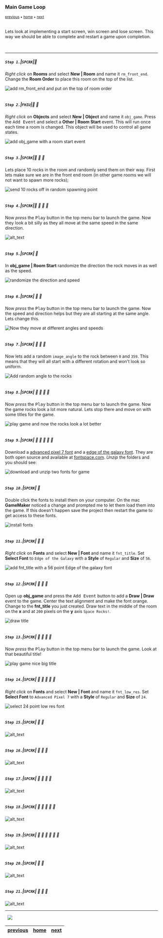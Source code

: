 <img src="https://via.placeholder.com/1000x4/45D7CA/45D7CA" alt="drawing" height="4px"/>

### Main Game Loop

<sub>[previous](../next-size/README.md#user-content-spawn-next-size-rock) • [home](../README.md#user-content-gms2-ue4-space-rocks) • [next](../)</sub>

<img src="https://via.placeholder.com/1000x4/45D7CA/45D7CA" alt="drawing" height="4px"/>

Lets look at implementing a start screen, win screen and lose screen.  This way we should be able to complete and restart a game upon completion.

<br>

---


##### `Step 1.`\|`SPCRK`|:small_blue_diamond:

*Right click* on **Rooms** and select **New | Room** and name it `rm_front_end`. Change the **Room Order** to place this room on the top of the list.

![add rm_front_end and put on the top of room order](images/rmFE.png)

<img src="https://via.placeholder.com/500x2/45D7CA/45D7CA" alt="drawing" height="2px" alt = ""/>

##### `Step 2.`\|`FHIU`|:small_blue_diamond: :small_blue_diamond: 

*Right click* on **Objects** and select **New | Object** and name it `obj_game`. Press the <kbd>Add Event</kbd> and select a **Other | Room Start** event. This will run once each time a room is changed.  This object will be used to control all game states.

![add obj_game with a room start event](images/objGameRoomStart.png)

<img src="https://via.placeholder.com/500x2/45D7CA/45D7CA" alt="drawing" height="2px" alt = ""/>

##### `Step 3.`\|`SPCRK`|:small_blue_diamond: :small_blue_diamond: :small_blue_diamond:

Lets place 10 rocks in the room and randomly send them on their way. First lets make sure we are in the front end room (in other game rooms we will not want to spawn more rocks);

![send 10 rocks off in random spawning point](images/rocksFlying.png)

<img src="https://via.placeholder.com/500x2/45D7CA/45D7CA" alt="drawing" height="2px" alt = ""/>

##### `Step 4.`\|`SPCRK`|:small_blue_diamond: :small_blue_diamond: :small_blue_diamond: :small_blue_diamond:

Now *press* the <kbd>Play</kbd> button in the top menu bar to launch the game. Now they look a bit silly as they all move at the same speed in the same direction.

![alt_text](images/FrontEndRocksTake1.gif)

<img src="https://via.placeholder.com/500x2/45D7CA/45D7CA" alt="drawing" height="2px" alt = ""/>

##### `Step 5.`\|`SPCRK`| :small_orange_diamond:

In **obj_game | Room Start** randomize the direction the rock moves in as well as the speed.

![randomize the direction and speed](images/randomDirSpd.png)

<img src="https://via.placeholder.com/500x2/45D7CA/45D7CA" alt="drawing" height="2px" alt = ""/>

##### `Step 6.`\|`SPCRK`| :small_orange_diamond: :small_blue_diamond:

Now *press* the <kbd>Play</kbd> button in the top menu bar to launch the game. Now the speed and direction helps but they are all starting at the same angle. Lets change this.

![Now they move at different angles and speeds](images/FrontEndRocksTake2.gif)

<img src="https://via.placeholder.com/500x2/45D7CA/45D7CA" alt="drawing" height="2px" alt = ""/>

##### `Step 7.`\|`SPCRK`| :small_orange_diamond: :small_blue_diamond: :small_blue_diamond:

Now lets add a random `image_angle` to the rock between `0` and `359`.  This means that they will all start with a different rotation and won't look so uniform.

![Add random angle to the rocks](images/addRandomAngle.png)

<img src="https://via.placeholder.com/500x2/45D7CA/45D7CA" alt="drawing" height="2px" alt = ""/>

##### `Step 8.`\|`SPCRK`| :small_orange_diamond: :small_blue_diamond: :small_blue_diamond: :small_blue_diamond:

Now *press* the <kbd>Play</kbd> button in the top menu bar to launch the game. Now the game rocks look a lot more natural.  Lets stop there and move on with some titles for the game.

![play game and now the rocks look a lot better](images/FrontEndRocksTake3.gif)

<img src="https://via.placeholder.com/500x2/45D7CA/45D7CA" alt="drawing" height="2px" alt = ""/>

##### `Step 9.`\|`SPCRK`| :small_orange_diamond: :small_blue_diamond: :small_blue_diamond: :small_blue_diamond: :small_blue_diamond:

Download a [advanced pixel 7 font](../Assets/advanced-pixel-7-font.zip) and a [edge of the galaxy font](../Assets/edge-of-the-galaxy-font.zip). They are both open source and available at [fontspace.com](https://www.fontspace.com).  *Unzip* the folders and you should see:

![download and unzip two fonts for game](images/TwoFonts.png)

<img src="https://via.placeholder.com/500x2/45D7CA/45D7CA" alt="drawing" height="2px" alt = ""/>

##### `Step 10.`\|`SPCRK`| :large_blue_diamond:

Double click the fonts to install them on your computer.  On the mac **GameMaker** noticed a change and prompted me to let them load them into the game.  If this doesn't happen save the project then restart the game to get access to these fonts.

![install fonts](images/InstallFonts.png)

<img src="https://via.placeholder.com/500x2/45D7CA/45D7CA" alt="drawing" height="2px" alt = ""/>

##### `Step 11.`\|`SPCRK`| :large_blue_diamond: :small_blue_diamond: 

*Right click* on **Fonts** and select **New | Font** and name it `fnt_title`. Set **Select Font** to `Edge of the Galaxy` with a **Style** of `Regular` and **Size** of `56`.

![add fnt_title with a 56 point Edge of the galaxy font](images/titleFont.png)

<img src="https://via.placeholder.com/500x2/45D7CA/45D7CA" alt="drawing" height="2px" alt = ""/>


##### `Step 12.`\|`SPCRK`| :large_blue_diamond: :small_blue_diamond: :small_blue_diamond: 

Open up **obj_game** and press the <kbd>Add Event</kbd> button to add a **Draw | Draw** event to the game. Center the text alignment and make the font orange.  Change to the **fnt_title** you just created.  Draw text in the middle of the room on the **x** and at `200` pixels on the **y** axis `Space Rocks!`. 

![draw title](images/drawGameObj.png)

<img src="https://via.placeholder.com/500x2/45D7CA/45D7CA" alt="drawing" height="2px" alt = ""/>

##### `Step 13.`\|`SPCRK`| :large_blue_diamond: :small_blue_diamond: :small_blue_diamond:  :small_blue_diamond: 

Now *press* the <kbd>Play</kbd> button in the top menu bar to launch the game. Look at that beautiful title!

![play game nice big title](images/NiceBigTitle.png)

<img src="https://via.placeholder.com/500x2/45D7CA/45D7CA" alt="drawing" height="2px" alt = ""/>

##### `Step 14.`\|`SPCRK`| :large_blue_diamond: :small_blue_diamond: :small_blue_diamond: :small_blue_diamond:  :small_blue_diamond: 

*Right click* on **Fonts** and select **New | Font** and name it `fnt_low_res`. Set **Select Font** to `Advanced Pixel 7` with a **Style** of `Regular` and **Size** of `24`.

![select 24 point low res font](images/fnt_low_res.png)

<img src="https://via.placeholder.com/500x2/45D7CA/45D7CA" alt="drawing" height="2px" alt = ""/>

##### `Step 15.`\|`SPCRK`| :large_blue_diamond: :small_orange_diamond: 

![alt_text](images/draw_game_instructions.png)

<img src="https://via.placeholder.com/500x2/45D7CA/45D7CA" alt="drawing" height="2px" alt = ""/>

##### `Step 16.`\|`SPCRK`| :large_blue_diamond: :small_orange_diamond:   :small_blue_diamond: 

![alt_text](images/.png)

<img src="https://via.placeholder.com/500x2/45D7CA/45D7CA" alt="drawing" height="2px" alt = ""/>

##### `Step 17.`\|`SPCRK`| :large_blue_diamond: :small_orange_diamond: :small_blue_diamond: :small_blue_diamond:

![alt_text](images/.png)

<img src="https://via.placeholder.com/500x2/45D7CA/45D7CA" alt="drawing" height="2px" alt = ""/>

##### `Step 18.`\|`SPCRK`| :large_blue_diamond: :small_orange_diamond: :small_blue_diamond: :small_blue_diamond: :small_blue_diamond:

![alt_text](images/.png)

<img src="https://via.placeholder.com/500x2/45D7CA/45D7CA" alt="drawing" height="2px" alt = ""/>

##### `Step 19.`\|`SPCRK`| :large_blue_diamond: :small_orange_diamond: :small_blue_diamond: :small_blue_diamond: :small_blue_diamond: :small_blue_diamond:

![alt_text](images/.png)

<img src="https://via.placeholder.com/500x2/45D7CA/45D7CA" alt="drawing" height="2px" alt = ""/>

##### `Step 20.`\|`SPCRK`| :large_blue_diamond: :large_blue_diamond:

![alt_text](images/.png)

<img src="https://via.placeholder.com/500x2/45D7CA/45D7CA" alt="drawing" height="2px" alt = ""/>

##### `Step 21.`\|`SPCRK`| :large_blue_diamond: :large_blue_diamond: :small_blue_diamond:

![alt_text](images/.png)

___


<img src="https://via.placeholder.com/1000x4/dba81a/dba81a" alt="drawing" height="4px" alt = ""/>

<img src="https://via.placeholder.com/1000x100/45D7CA/000000/?text=Next Up - ADD NEXT PAGE">

<img src="https://via.placeholder.com/1000x4/dba81a/dba81a" alt="drawing" height="4px" alt = ""/>

| [previous](../next-size/README.md#user-content-spawn-next-size-rock)| [home](../README.md#user-content-gms2-ue4-space-rocks) | [next](../)|
|---|---|---|
